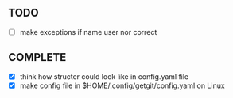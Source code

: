 ## TODO
- [ ] make exceptions if name user nor correct

## COMPLETE
- [x] think how structer could look like in config.yaml file
- [x] make config file in $HOME/.config/getgit/config.yaml on Linux
